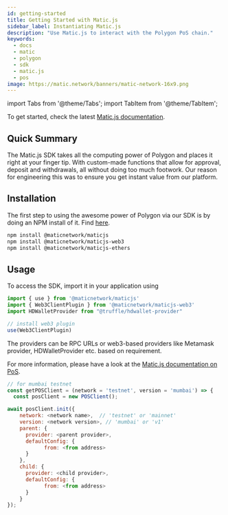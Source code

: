 ```yaml
---
id: getting-started
title: Getting Started with Matic.js
sidebar_label: Instantiating Matic.js
description: "Use Matic.js to interact with the Polygon PoS chain."
keywords:
  - docs
  - matic
  - polygon
  - sdk
  - matic.js
  - pos
image: https://matic.network/banners/matic-network-16x9.png
---
```


import Tabs from '@theme/Tabs';
import TabItem from '@theme/TabItem';

To get started, check the latest [Matic.js documentation](/docs/develop/ethereum-polygon/matic-js/get-started).

## Quick Summary

The Matic.js SDK takes all the computing power of Polygon and places it right at your finger tip. With custom-made functions that allow for approval, deposit and withdrawals, all without doing too much footwork. Our reason for engineering this was to ensure you get instant value from our platform.

## Installation
The first step to using the awesome power of Polygon via our SDK is by doing an NPM install of it. Find [here](https://www.npmjs.com/package/@maticnetwork/maticjs).

```bash
npm install @maticnetwork/maticjs
npm install @maticnetwork/maticjs-web3
npm install @maticnetwork/maticjs-ethers
```

## Usage
To access the SDK, import it in your application using
```js
import { use } from '@maticnetwork/maticjs'
import { Web3ClientPlugin } from '@maticnetwork/maticjs-web3'
import HDWalletProvider from "@truffle/hdwallet-provider"

// install web3 plugin
use(Web3ClientPlugin)
```

The providers can be RPC URLs or web3-based providers like Metamask provider, HDWalletProvider etc. based on requirement.

For more information, please have a look at the [Matic.js documentation on PoS](https://maticnetwork.github.io/matic.js/docs/pos/).

```js
// for mumbai testnet
const getPOSClient = (network = 'testnet', version = 'mumbai') => {
  const posClient = new POSClient();

await posClient.init({
    network: <network name>,  // 'testnet' or 'mainnet'
    version: <network version>, // 'mumbai' or 'v1'
    parent: {
      provider: <parent provider>,
      defaultConfig: {
            from: <from address>
      }
    },
    child: {
      provider: <child provider>,
      defaultConfig: {
            from: <from address>
      }
    }
});
```
